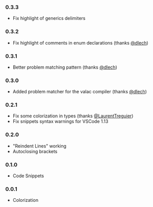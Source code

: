 ### 0.3.3

- Fix highlight of generics delimiters

### 0.3.2

- Fix highlight of comments in enum declarations (thanks [@dlech](https://github.com/dlech))

### 0.3.1

- Better problem matching pattern (thanks [@dlech](https://github.com/dlech))

### 0.3.0

- Added problem matcher for the valac compiler (thanks [@dlech](https://github.com/dlech))

### 0.2.1

- Fix some colorization in types (thanks [@LaurentTreguier](https://github.com/LaurentTreguier))
- Fix snippets syntax warnings for VSCode 1.13

### 0.2.0

- "Reindent Lines" working
- Autoclosing brackets

### 0.1.0

- Code Snippets

### 0.0.1

- Colorization 
